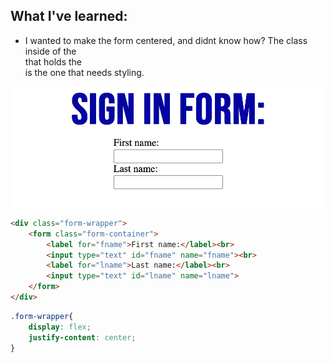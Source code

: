 ## What I've learned:
- I wanted to make the form centered, and didnt know how? The class inside of the <Div> that holds the <form> is the one that needs styling.

![](form.png)

```html
<div class="form-wrapper">
    <form class="form-container">
        <label for="fname">First name:</label><br>
        <input type="text" id="fname" name="fname"><br>
        <label for="lname">Last name:</label><br>
        <input type="text" id="lname" name="lname">
    </form>
</div>
```
```css
.form-wrapper{
    display: flex;
    justify-content: center;
}
```